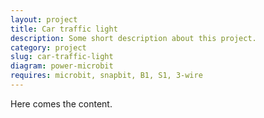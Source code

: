 ```yaml
---
layout: project
title: Car traffic light
description: Some short description about this project.
category: project
slug: car-traffic-light
diagram: power-microbit
requires: microbit, snapbit, B1, S1, 3-wire
---
```


Here comes the content.